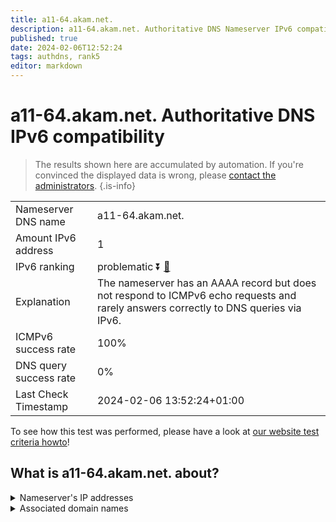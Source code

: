 ```yaml
---
title: a11-64.akam.net.
description: a11-64.akam.net. Authoritative DNS Nameserver IPv6 compatibility
published: true
date: 2024-02-06T12:52:24
tags: authdns, rank5
editor: markdown
---
```


# a11-64.akam.net. Authoritative DNS IPv6 compatibility

> The results shown here are accumulated by automation. If you're convinced the displayed data is wrong, please [contact the administrators](/howto/chat). 
{.is-info}




|   |   |
| - | - |
| Nameserver DNS name | a11-64.akam.net.
| Amount IPv6 address | 1
| IPv6 ranking | problematic :arrow_double_down: [🔗](/howto/ranking) |
| Explanation | The nameserver has an AAAA record but does not respond to ICMPv6 echo requests and rarely answers correctly to DNS queries via IPv6. |
| ICMPv6 success rate | 100%|
| DNS query success rate | 0% |
| Last Check Timestamp | 2024-02-06 13:52:24+01:00 |

To see how this test was performed, please have a look at [our website test criteria howto](/howto/testcriteria/authdns)!


## What is a11-64.akam.net. about?




<details>
<summary>Nameserver's IP addresses</summary>

2600:1480:1::40

</details>



<details>
<summary>Associated domain names</summary>

www.intuit.com

</details>
